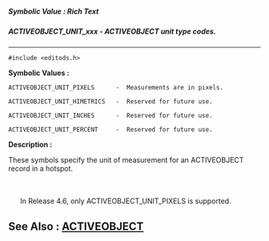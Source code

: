 ##### Symbolic Value : Rich Text
##### ACTIVEOBJECT_UNIT_xxx - ACTIVEOBJECT unit type codes.
---
```
#include <editods.h>
```

**Symbolic Values :**

	ACTIVEOBJECT_UNIT_PIXELS	  -  Measurements are in pixels.

	ACTIVEOBJECT_UNIT_HIMETRICS	  -  Reserved for future use.

	ACTIVEOBJECT_UNIT_INCHES	  -  Reserved for future use.

	ACTIVEOBJECT_UNIT_PERCENT	  -  Reserved for future use.


**Description :**

These symbols specify the unit of measurement for an ACTIVEOBJECT record in a hotspot.
<ul><br>
<br>
In Release 4.6, only ACTIVEOBJECT_UNIT_PIXELS is supported.</ul>



**See Also :**
[ACTIVEOBJECT](/domino-c-api-docs/reference/Data/ACTIVEOBJECT)
---
